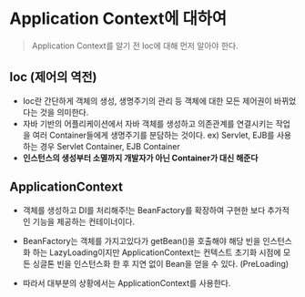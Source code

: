 # Application Context에 대하여

>  Application Context를 알기 전 Ioc에 대해 먼저 알아야 한다.



## Ioc (제어의 역전)

* Ioc란 간단하게 객체의 생성, 생명주기의 관리 등 객체에 대한 모든 제어권이 바뀌었다는 것을 의미한다. 
* 자바 기반의 어플리케이션에서 자바 객체를 생성하고 의존관계를 연결시키는 작업을 여러 Container들에게 생명주기를 분담하는 것이다. ex) Servlet, EJB를 사용하는 경우 Servlet Container, EJB Container
* **인스턴스의 생성부터 소멸까지 개발자가 아닌 Container가 대신 해준다**



## ApplicationContext

* 객체를 생성하고 DI를 처리해주!는 BeanFactory를 확장하여 구현한 보다 추가적인 기능을 제공하는 컨테이너이다.
* BeanFactory는 객체를 가지고있다가 getBean()을 호출해야 해당 빈을 인스턴스화 하는 LazyLoading이지만 ApplicationContext는 컨텍스트 초기화 시점에 모든 싱글톤 빈을 인스턴스화 한 후 지연 없이 Bean을 얻을 수 있다. (PreLoading)

* 따라서 대부분의 상황에서는 ApplicationContext를 사용한다.